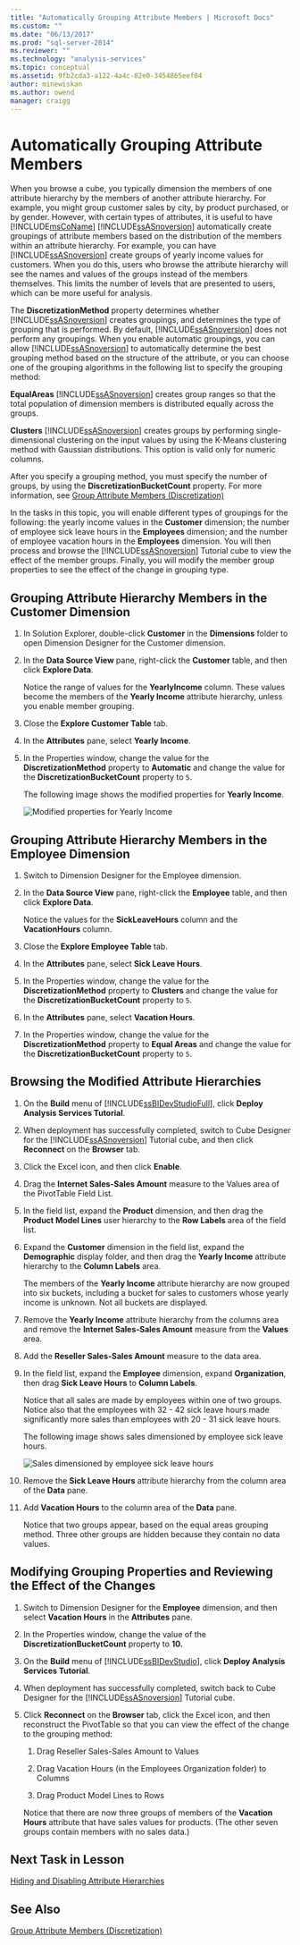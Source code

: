 ```yaml
---
title: "Automatically Grouping Attribute Members | Microsoft Docs"
ms.custom: ""
ms.date: "06/13/2017"
ms.prod: "sql-server-2014"
ms.reviewer: ""
ms.technology: "analysis-services"
ms.topic: conceptual
ms.assetid: 9fb2cda3-a122-4a4c-82e0-3454865eef04
author: minewiskan
ms.author: owend
manager: craigg
---
```

# Automatically Grouping Attribute Members
  When you browse a cube, you typically dimension the members of one attribute hierarchy by the members of another attribute hierarchy. For example, you might group customer sales by city, by product purchased, or by gender. However, with certain types of attributes, it is useful to have [!INCLUDE[msCoName](../includes/msconame-md.md)] [!INCLUDE[ssASnoversion](../includes/ssasnoversion-md.md)] automatically create groupings of attribute members based on the distribution of the members within an attribute hierarchy. For example, you can have [!INCLUDE[ssASnoversion](../includes/ssasnoversion-md.md)] create groups of yearly income values for customers. When you do this, users who browse the attribute hierarchy will see the names and values of the groups instead of the members themselves. This limits the number of levels that are presented to users, which can be more useful for analysis.

 The **DiscretizationMethod** property determines whether [!INCLUDE[ssASnoversion](../includes/ssasnoversion-md.md)] creates groupings, and determines the type of grouping that is performed. By default, [!INCLUDE[ssASnoversion](../includes/ssasnoversion-md.md)] does not perform any groupings. When you enable automatic groupings, you can allow [!INCLUDE[ssASnoversion](../includes/ssasnoversion-md.md)] to automatically determine the best grouping method based on the structure of the attribute, or you can choose one of the grouping algorithms in the following list to specify the grouping method:

 **EqualAreas**
 [!INCLUDE[ssASnoversion](../includes/ssasnoversion-md.md)] creates group ranges so that the total population of dimension members is distributed equally across the groups.

 **Clusters**
 [!INCLUDE[ssASnoversion](../includes/ssasnoversion-md.md)] creates groups by performing single-dimensional clustering on the input values by using the K-Means clustering method with Gaussian distributions. This option is valid only for numeric columns.

 After you specify a grouping method, you must specify the number of groups, by using the **DiscretizationBucketCount** property. For more information, see [Group Attribute Members &#40;Discretization&#41;](multidimensional-models/attribute-properties-group-attribute-members.md)

 In the tasks in this topic, you will enable different types of groupings for the following: the yearly income values in the **Customer** dimension; the number of employee sick leave hours in the **Employees** dimension; and the number of employee vacation hours in the **Employees** dimension. You will then process and browse the [!INCLUDE[ssASnoversion](../includes/ssasnoversion-md.md)] Tutorial cube to view the effect of the member groups. Finally, you will modify the member group properties to see the effect of the change in grouping type.

## Grouping Attribute Hierarchy Members in the Customer Dimension

1.  In Solution Explorer, double-click **Customer** in the **Dimensions** folder to open Dimension Designer for the Customer dimension.

2.  In the **Data Source View** pane, right-click the **Customer** table, and then click **Explore Data**.

     Notice the range of values for the **YearlyIncome** column. These values become the members of the **Yearly Income** attribute hierarchy, unless you enable member grouping.

3.  Close the **Explore Customer Table** tab.

4.  In the **Attributes** pane, select **Yearly Income**.

5.  In the Properties window, change the value for the **DiscretizationMethod** property to **Automatic** and change the value for the **DiscretizationBucketCount** property to `5`.

     The following image shows the modified properties for **Yearly Income**.

     ![Modified properties for Yearly Income](../../2014/tutorials/media/l4-discretizationmethod-1.gif "Modified properties for Yearly Income")

## Grouping Attribute Hierarchy Members in the Employee Dimension

1.  Switch to Dimension Designer for the Employee dimension.

2.  In the **Data Source View** pane, right-click the **Employee** table, and then click **Explore Data**.

     Notice the values for the **SickLeaveHours** column and the **VacationHours** column.

3.  Close the **Explore Employee Table** tab.

4.  In the **Attributes** pane, select **Sick Leave Hours**.

5.  In the Properties window, change the value for the **DiscretizationMethod** property to **Clusters** and change the value for the **DiscretizationBucketCount** property to `5`.

6.  In the **Attributes** pane, select **Vacation Hours**.

7.  In the Properties window, change the value for the **DiscretizationMethod** property to **Equal Areas** and change the value for the **DiscretizationBucketCount** property to `5`.

## Browsing the Modified Attribute Hierarchies

1.  On the **Build** menu of [!INCLUDE[ssBIDevStudioFull](../includes/ssbidevstudiofull-md.md)], click **Deploy Analysis Services Tutorial**.

2.  When deployment has successfully completed, switch to Cube Designer for the [!INCLUDE[ssASnoversion](../includes/ssasnoversion-md.md)] Tutorial cube, and then click **Reconnect** on the **Browser** tab.

3.  Click the Excel icon, and then click **Enable**.

4.  Drag the **Internet Sales-Sales Amount** measure to the Values area of the PivotTable Field List.

5.  In the field list, expand the **Product** dimension, and then drag the **Product Model Lines** user hierarchy to the **Row Labels** area of the field list.

6.  Expand the **Customer** dimension in the field list, expand the **Demographic** display folder, and then drag the **Yearly Income** attribute hierarchy to the **Column Labels** area.

     The members of the **Yearly Income** attribute hierarchy are now grouped into six buckets, including a bucket for sales to customers whose yearly income is unknown. Not all buckets are displayed.

7.  Remove the **Yearly Income** attribute hierarchy from the columns area and remove the **Internet Sales-Sales Amount** measure from the **Values** area.

8.  Add the **Reseller Sales-Sales Amount** measure to the data area.

9. In the field list, expand the **Employee** dimension, expand **Organization**, then drag **Sick Leave Hours** to **Column Labels**.

     Notice that all sales are made by employees within one of two groups. Notice also that the employees with 32 - 42 sick leave hours made significantly more sales than employees with 20 - 31 sick leave hours.

     The following image shows sales dimensioned by employee sick leave hours.

     ![Sales dimensioned by employee sick leave hours](../../2014/tutorials/media/l4-discretizationmethod-2.gif "Sales dimensioned by employee sick leave hours")

10. Remove the **Sick Leave Hours** attribute hierarchy from the column area of the **Data** pane.

11. Add **Vacation Hours** to the column area of the **Data** pane.

     Notice that two groups appear, based on the equal areas grouping method. Three other groups are hidden because they contain no data values.

## Modifying Grouping Properties and Reviewing the Effect of the Changes

1.  Switch to Dimension Designer for the **Employee** dimension, and then select **Vacation Hours** in the **Attributes** pane.

2.  In the Properties window, change the value of the **DiscretizationBucketCount** property to **10.**

3.  On the **Build** menu of [!INCLUDE[ssBIDevStudio](../includes/ssbidevstudio-md.md)], click **Deploy Analysis Services Tutorial**.

4.  When deployment has successfully completed, switch back to Cube Designer for the [!INCLUDE[ssASnoversion](../includes/ssasnoversion-md.md)] Tutorial cube.

5.  Click **Reconnect** on the **Browser** tab, click the Excel icon, and then reconstruct the PivotTable so that you can view the effect of the change to the grouping method:

    1.  Drag Reseller Sales-Sales Amount to Values

    2.  Drag Vacation Hours (in the Employees Organization folder) to Columns

    3.  Drag Product Model Lines to Rows

     Notice that there are now three groups of members of the **Vacation Hours** attribute that have sales values for products. (The other seven groups contain members with no sales data.)

## Next Task in Lesson
 [Hiding and Disabling Attribute Hierarchies](lesson-4-4-hiding-and-disabling-attribute-hierarchies.md)

## See Also
 [Group Attribute Members &#40;Discretization&#41;](multidimensional-models/attribute-properties-group-attribute-members.md)


